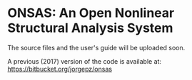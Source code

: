 # ONSAS: An Open Nonlinear Structural Analysis System

The source files and the user's guide will be uploaded soon.

A previous (2017) version of the code is available at: https://bitbucket.org/jorgepz/onsas



